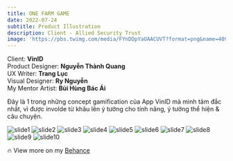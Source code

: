 ```yaml
---
title: ONE FARM GAME
date: 2022-07-24
subtitle: Product Illustration
description: Client - Allied Security Trust
image: 'https://pbs.twimg.com/media/FYnDDpYaUAACUVT?format=png&name=4096x4096'
---
```


<!-- <div class="gallery-box">
  <div class="gallery">
    <img src="https://64.media.tumblr.com/f1983424df22a5968ea3c582d181e308/f12ae9ed481dd2b6-4d/s640x960/7231397e7ae586017ff467b74881818596302901.jpg" alt="Project">
    <img src="https://64.media.tumblr.com/f1983424df22a5968ea3c582d181e308/f12ae9ed481dd2b6-4d/s640x960/7231397e7ae586017ff467b74881818596302901.jpg" alt="Project">
    <img src="https://64.media.tumblr.com/f1983424df22a5968ea3c582d181e308/f12ae9ed481dd2b6-4d/s640x960/7231397e7ae586017ff467b74881818596302901.jpg" alt="Project">
  </div>
  <em>Projects / <a href="https://unsplash.com/" target="_blank">Unsplash</a></em>
</div> -->

Client: **VinID** <BR>
Product Designer: **Nguyễn Thành Quang**<BR>
UX Writer: **Trang Lục**<BR>
Visual Designer: **Ry Nguyễn**<BR>
My Mentor Artist: **Bùi Hùng Bác Ái**<BR>

Đây là 1 trong những concept gamification của App VinID mà mình tâm đắc nhất, vì được involde từ khâu lên ý tưởng cho tính năng, ý tưởng thể hiện & câu chuyện.

![slide1](https://pbs.twimg.com/media/Fjqu8t-aMAEtg1C?format=png&name=large)
![slide2](https://pbs.twimg.com/media/Fjqu8uKaAAAAKf_?format=png&name=large)
![slide3](https://pbs.twimg.com/media/Fjqu8t8aAAE5PbC?format=png&name=large)
![slide4](https://pbs.twimg.com/media/Fjqu8t-acAAwXwg?format=png&name=large)
![slide5](https://pbs.twimg.com/media/Fjqu_kGaYAE_ZsE?format=png&name=large)
![slide6](https://pbs.twimg.com/media/Fjqu_k6akAE-YeS?format=png&name=large)
![slide7](https://pbs.twimg.com/media/Fjqu_lTakAM9Av5?format=png&name=large)
![slide8](https://pbs.twimg.com/media/Fjqu_lsakAEQEEf?format=png&name=large)
![slide9](https://pbs.twimg.com/media/FjqvB1NagAEq616?format=png&name=large)
![slide10](https://pbs.twimg.com/media/FjqvB1laEAQz8JY?format=png&name=large)


🔥 View more on my [Behance](https://www.behance.net/gallery/158457035/Gamification-Farm) 